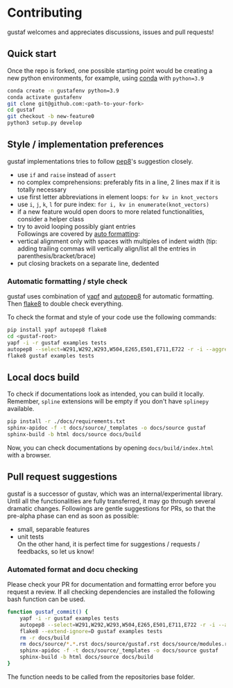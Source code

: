 # Contributing
gustaf welcomes and appreciates discussions, issues and pull requests!

## Quick start
Once the repo is forked, one possible starting point would be creating a new python environments, for example, using [conda](https://docs.conda.io/en/latest/miniconda.html) with `python=3.9`
```bash
conda create -n gustafenv python=3.9
conda activate gustafenv
git clone git@github.com:<path-to-your-fork>
cd gustaf
git checkout -b new-feature0
python3 setup.py develop
```

## Style / implementation preferences
gustaf implementations tries to follow [pep8](pep8.org)'s suggestion closely.
- use `if` and `raise` instead of `assert`
- no complex comprehensions: preferably fits in a line, 2 lines max if it is totally necessary
- use first letter abbreviations in element loops:  `for kv in knot_vectors`
- use `i`, `j`, `k`, `l` for pure index: `for i, kv in enumerate(knot_vectors)`
- if a new feature would open doors to more related functionalities, consider a helper class
- try to avoid looping possibly giant entries  
Followings are covered by [auto formatting](https://github.com/tataratat/gustaf/blob/main/CONTRIBUTING.md#automatic-formatting--style-check):
- vertical alignment only with spaces with multiples of indent width (tip: adding trailing commas will vertically align/list all the entries in parenthesis/bracket/brace)
- put closing brackets on a separate line, dedented


### Automatic formatting / style check
gustaf uses combination of [yapf](https://github.com/google/yapf) and [autopep8](https://github.com/hhatto/autopep8) for automatic formatting. Then [flake8](https://github.com/pycqa/flake8) to double check everything.

To check the format and style of your code use the following commands:
```bash
pip install yapf autopep8 flake8
cd <gustaf-root>
yapf -i -r gustaf examples tests 
autopep8 --select=W291,W292,W293,W504,E265,E501,E711,E722 -r -i --aggressive gustaf examples tests
flake8 gustaf examples tests
```

## Local docs build
To check if documentations look as intended, you can build it locally.
Remember, `spline` extensions will be empty if you don't have `splinepy` available.
```bash
pip install -r ./docs/requirements.txt
sphinx-apidoc -f -t docs/source/_templates -o docs/source gustaf
sphinx-build -b html docs/source docs/build
```
Now, you can check documentations by opening `docs/build/index.html` with a browser.


## Pull request suggestions
gustaf is a successor of gustav, which was an internal/experimental library.
Until all the functionalities are fully transferred, it may go through several dramatic changes.
Followings are gentle suggestions for PRs, so that the pre-alpha phase can end as soon as possible:
- small, separable features
- unit tests  
On the other hand, it is perfect time for suggestions / requests / feedbacks, so let us know!

### Automated format and docu checking
Please check your PR for documentation and formatting error before you request a review. If all checking dependencies are installed the following bash function can be used.

```bash
function gustaf_commit() {
    yapf -i -r gustaf examples tests
    autopep8 --select=W291,W292,W293,W504,E265,E501,E711,E722 -r -i --aggressive gustaf examples tests
    flake8 --extend-ignore=D gustaf examples tests
    rm -r docs/build
    rm docs/source/*.*.rst docs/source/gustaf.rst docs/source/modules.rst
    sphinx-apidoc -f -t docs/source/_templates -o docs/source gustaf
    sphinx-build -b html docs/source docs/build
}
```
The function needs to be called from the repositories base folder.